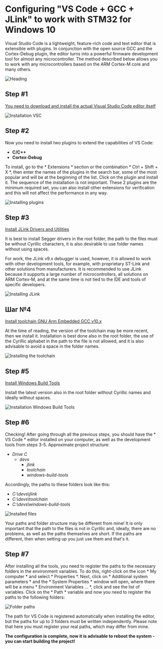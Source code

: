 # Configuring "VS Code + GCC + JLink" to work with STM32 for Windows 10
>
Visual Studio Code is a lightweight, feature-rich code and text editor that is extensible with plugins. In conjunction with the open source GCC and the Cortex-Debug plugin, the editor turns into a powerful firmware development tool for almost any microcontroller. The method described below allows you to work with any microcontrollers based on the ARM Cortex-M core and many others.

![Heading](https://github.com/gupta-vipin/vsc-for-stm32/blob/master/docs/pic/1.PNG)

## Step #1
[You need to download and install the actual Visual Studio Code editor itself](https://code.visualstudio.com/)
>
![Installation VSC](https://github.com/gupta-vipin/vsc-for-stm32/blob/master/docs/pic/2.PNG)

## Step #2
Now you need to install two plugins to extend the capabilities of VS Code:

* **C/C++**
*  **Cortex-Debug**

To install, go to the * Extensions * section or the combination * Ctrl + Shift + X *, then enter the names of the plugins in the search bar, some of the most popular and will be at the beginning of the list. Click on the plugin and install it. The sequence of the installation is not important. These 2 plugins are the minimum required set, you can also install other extensions for verification and this will not affect the performance in any way.
>
![Installing plugins](https://github.com/gupta-vipin/vsc-for-stm32/blob/master/docs/pic/3.PNG)

## Step #3
[Install JLink Drivers and Utilities](https://www.segger.com/downloads/jlink/#J-LinkSoftwareAndDocumentationPack)

It is best to install Segger drivers in the root folder, the path to the files must be without Cyrillic characters, it is also desirable to use folder names without using spaces.

For work, the JLink v9.x debugger is used, however, it is allowed to work with other development tools, for example, with proprietary ST-Link and other solutions from manufacturers. It is recommended to use JLink because it supports a large number of microcontrollers, all solutions on ARM Cortex-M, and at the same time is not tied to the IDE and tools of specific developers.
>
![Installing JLink](https://github.com/gupta-vipin/vsc-for-stm32/blob/master/docs/pic/4.PNG)

## Шаг №4
[Install toolchain GNU Arm Embedded GCC v10.x](https://github.com/xpack-dev-tools/arm-none-eabi-gcc-xpack/releases)

At the time of reading, the version of the toolchain may be more recent, then we install it. Installation is best done also in the root folder, the use of the Cyrillic alphabet in the path to the file is not allowed, and it is also advisable to avoid a space in the folder names.
>
![Installing the toolchain](https://github.com/gupta-vipin/vsc-for-stm32/blob/master/docs/pic/5.PNG)

## Step #5
[Install Windows Build Tools](https://github.com/xpack-dev-tools/windows-build-tools-xpack/releases)

Install the latest version also in the root folder without Cyrillic names and ideally without spaces.
>
![Installation Windows Build Tools](https://github.com/gupta-vipin/vsc-for-stm32/blob/master/docs/pic/6.PNG)

## Step #6
Checking! After going through all the previous steps, you should have the * VS Code * editor installed on your computer, as well as the development tools from steps 3-5. Approximate project structure:

* _Drive C_
    * _devs_ 
        * _jlink_
        * _toolchain_
        * _windows-build-tools_

Accordingly, the paths to these folders look like this:

* _C:\devs\jlink_
* _C:\devs\toolchain_
* _C:\devs\windows-build-tools_

>
![Installed files](https://github.com/gupta-vipin/vsc-for-stm32/blob/master/docs/pic/7.PNG)

Your paths and folder structure may be different from mine! It is only important that the path to the files is not in Cyrillic and, ideally, there are no problems, as well as the paths themselves are short. If the paths are different, then when setting up you just use them and that's it.

## Step #7
After installing all the tools, you need to register the paths to the necessary folders in the environment variables. To do this, right-click on the icon * My computer * and select * Properties *. Next, click on * Additional system parameters * and the * System Properties * window will open, where there will be a menu * Environment Variables ... *, click and see the list of variables. Click on the * Path * variable and now you need to register the paths to the following folders:
>
![Folder paths](https://github.com/gupta-vipin/vsc-for-stm32/blob/master/docs/pic/8.PNG)

The path for VS Code is registered automatically when installing the editor, but the paths for up to 3 folders must be written independently. Please note that here you must register your real paths, which may differ from mine.

**The configuration is complete, now it is advisable to reboot the system - you can start building the project!**
